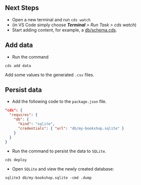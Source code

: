 ## Next Steps

- Open a new terminal and run `cds watch`
- (in VS Code simply choose _**Terminal** > Run Task > cds watch_)
- Start adding content, for example, a [db/schema.cds](db/schema.cds).

## Add data

- Run the command

```shell
cds add data
```

Add some values to the generated `.csv` files.

## Persist data

- Add the following code to the `package.json` file.

```json
"cds": {
  "requires": {
    "db": {
      "kind": "sqlite",
      "credentials": { "url": "db/my-bookshop.sqlite" }
    }
  }
}
```

- Run the command to persist the data to `SQLite`.

```shell
cds deploy
```

- Open `SQLite` and view the newly created database:

```shell
sqlite3 db/my-bookshop.sqlite -cmd .dump
```
